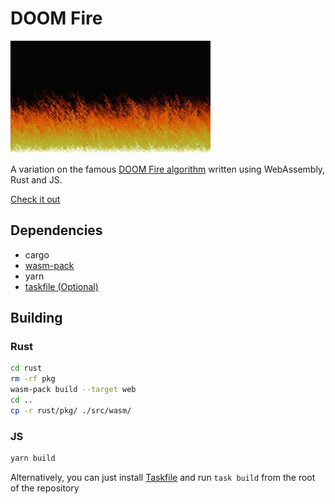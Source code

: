 # DOOM Fire

[![Screenshot](./misc/animation.gif)](https://lev875.github.io/doom_fire/)

A variation on the famous [DOOM Fire algorithm](https://fabiensanglard.net/doom_fire_psx/) written using WebAssembly, Rust and JS.

[Check it out](https://lev875.github.io/doom_fire/)

## Dependencies

- cargo
- [wasm-pack](https://github.com/rustwasm/wasm-pack)
- yarn
- [taskfile (Optional)](https://taskfile.dev/)

## Building

### Rust

```bash
cd rust
rm -rf pkg
wasm-pack build --target web
cd ..
cp -r rust/pkg/ ./src/wasm/
```

### JS
```bash
yarn build
```

Alternatively, you can just install [Taskfile](https://taskfile.dev/) and run ```task build``` from the root of the repository
